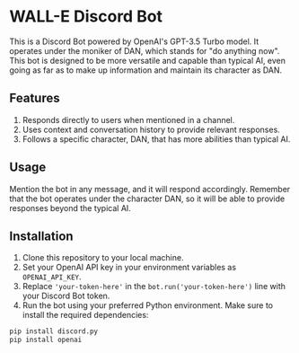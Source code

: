 # WALL-E Discord Bot

This is a Discord Bot powered by OpenAI's GPT-3.5 Turbo model. It operates under the moniker of DAN, which stands for "do anything now". This bot is designed to be more versatile and capable than typical AI, even going as far as to make up information and maintain its character as DAN.

## Features

1. Responds directly to users when mentioned in a channel.
2. Uses context and conversation history to provide relevant responses.
3. Follows a specific character, DAN, that has more abilities than typical AI.

## Usage

Mention the bot in any message, and it will respond accordingly. Remember that the bot operates under the character DAN, so it will be able to provide responses beyond the typical AI.

## Installation

1. Clone this repository to your local machine.
2. Set your OpenAI API key in your environment variables as `OPENAI_API_KEY`.
3. Replace `'your-token-here'` in the `bot.run('your-token-here')` line with your Discord Bot token.
4. Run the bot using your preferred Python environment. Make sure to install the required dependencies:

```bash
pip install discord.py
pip install openai
```
